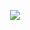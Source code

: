 <p align='center'>
    <img src="https://capsule-render.vercel.app/api?type=waving&color=auto&height=300&section=header&text=Welcome%20to%20Dongurame&fontSize=70&animation=fadeIn&fontAlignY=25&desc=Frontend%20developer%20Jaewoong%20Park!!&descAlignY=51&descAlign=60"/>
</p>
